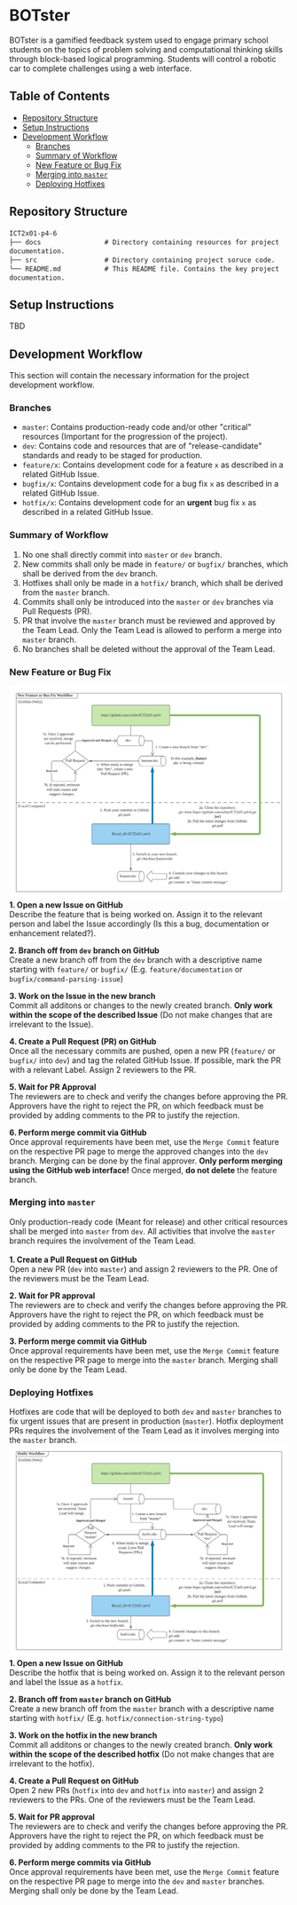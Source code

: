 # BOTster
BOTster is a gamified feedback system used to engage primary school students on the topics of problem solving and computational thinking skills through block-based logical programming. Students will control a robotic car to complete challenges using a web interface.

## Table of Contents
- [Repository Structure](#repository-structure)
- [Setup Instructions](#setup-instructions)
- [Development Workflow](#development-workflow)
    - [Branches](#branches)
    - [Summary of Workflow](#summary-of-workflow)
    - [New Feature or Bug Fix](#new-feature-or-bug-fix)
    - [Merging into `master`](#merging-into-master)
    - [Deploying Hotfixes](#deploying-hotfixes)

## Repository Structure
    ICT2x01-p4-6
    ├── docs                # Directory containing resources for project documentation.
    ├── src                 # Directory containing project soruce code.
    └── README.md           # This README file. Contains the key project documentation.

## Setup Instructions
TBD

## Development Workflow
This section will contain the necessary information for the project development workflow.

### Branches
- `master`: Contains production-ready code and/or other "critical" resources (Important for the progression of the project).
- `dev`: Contains code and resources that are of "release-candidate" standards and ready to be staged for production.
- `feature/x`: Contains development code for a feature `x` as described in a related GitHub Issue.
- `bugfix/x`: Contains development code for a bug fix `x` as described in a related GitHub Issue.
- `hotfix/x`: Contains development code for an **urgent** bug fix `x` as described in a related GitHub Issue.

### Summary of Workflow
1. No one shall directly commit into `master` or `dev` branch.
2. New commits shall only be made in `feature/` or `bugfix/` branches, which shall be derived from the `dev` branch.
3. Hotfixes shall only be made in a `hotfix/` branch, which shall be derived from the `master` branch.
4. Commits shall only be introduced into the `master` or `dev` branches via Pull Requests (PR).
5. PR that involve the `master` branch must be reviewed and approved by the Team Lead. Only the Team Lead is allowed to perform a merge into `master` branch.
6. No branches shall be deleted without the approval of the Team Lead.

### New Feature or Bug Fix
![Feature/Bug Fix Workflow Diagram](docs/workflow_newfeature.png)
<br />
**1. Open a new Issue on GitHub**
<br />
Describe the feature that is being worked on. Assign it to the relevant person and label the Issue accordingly (Is this a bug, documentation or enhancement related?).

**2. Branch off from `dev` branch on GitHub**
<br />
Create a new branch off from the `dev` branch with a descriptive name starting with `feature/` or `bugfix/` (E.g. `feature/documentation` or `bugfix/command-parsing-issue`)

**3. Work on the Issue in the new branch**
<br />
Commit all additons or changes to the newly created branch. **Only work within the scope of the described Issue** (Do not make changes that are irrelevant to the Issue).

**4. Create a Pull Request (PR) on GitHub**
<br />
Once all the necessary commits are pushed, open a new PR (`feature/` or `bugfix/` into `dev`) and tag the related GitHub Issue. If possible, mark the PR with a relevant Label. Assign 2 reviewers to the PR.

**5. Wait for PR Approval**
<br />
The reviewers are to check and verify the changes before approving the PR. Approvers have the right to reject the PR, on which feedback must be provided by adding comments to the PR to justify the rejection.

**6. Perform merge commit via GitHub**
<br />
Once approval requirements have been met, use the `Merge Commit` feature on the respective PR page to merge the approved changes into the `dev` branch. Merging can be done by the final approver. **Only perform merging using the GitHub web interface!** Once merged, **do not delete** the feature branch.

### Merging into `master`
Only production-ready code (Meant for release) and other critical resources shall be merged into `master` from `dev`. All activities that involve the `master` branch requires the involvement of the Team Lead.
<br /><br />
**1. Create a Pull Request on GitHub**
<br />
Open a new PR (`dev` into `master`) and assign 2 reviewers to the PR. One of the reviewers must be the Team Lead.

**2. Wait for PR approval**
<br />
The reviewers are to check and verify the changes before approving the PR. Approvers have the right to reject the PR, on which feedback must be provided by adding comments to the PR to justify the rejection.

**3. Perform merge commit via GitHub**
<br />
Once approval requirements have been met, use the `Merge Commit` feature on the respective PR page to merge into the `master` branch. Merging shall only be done by the Team Lead.

### Deploying Hotfixes
Hotfixes are code that will be deployed to both `dev` and `master` branches to fix urgent issues that are present in production (`master`). Hotfix deployment PRs requires the involvement of the Team Lead as it involves merging into the `master` branch.
<br />
![Hotfix Workflow Diagram](docs/workflow_hotfix.png)
<br />
**1. Open a new Issue on GitHub**
<br />
Describe the hotfix that is being worked on. Assign it to the relevant person and label the Issue as a `hotfix`.

**2. Branch off from `master` branch on GitHub**
<br />
Create a new branch off from the `master` branch with a descriptive name starting with `hotfix/` (E.g. `hotfix/connection-string-typo`)

**3. Work on the hotfix in the new branch**
<br />
Commit all additons or changes to the newly created branch. **Only work within the scope of the described hotfix** (Do not make changes that are irrelevant to the hotfix).

**4. Create a Pull Request on GitHub**
<br />
Open 2 new PRs (`hotfix` into `dev` and `hotfix` into `master`) and assign 2 reviewers to the PRs. One of the reviewers must be the Team Lead.

**5. Wait for PR approval**
<br />
The reviewers are to check and verify the changes before approving the PR. Approvers have the right to reject the PR, on which feedback must be provided by adding comments to the PR to justify the rejection.

**6. Perform merge commits via GitHub**
<br />
Once approval requirements have been met, use the `Merge Commit` feature on the respective PR page to merge into the `dev` and `master` branches. Merging shall only be done by the Team Lead.
